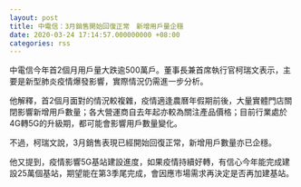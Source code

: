 ```yaml
---
layout: post
title: 中電信：3月銷售開始回復正常　新增用戶量企穩
date: 2020-03-24 17:14:57.000000000 +08:00
categories: rss
---
```


中電信今年首2個月用戶量大跌逾500萬戶。董事長兼首席執行官柯瑞文表示，主要是新型肺炎疫情爆發影響，實際情況仍需進一步分析。

他解釋，首2個月面對的情況較複雜，疫情適逢農曆年假期前後，大量實體門店關閉影響新增用戶數量；各大營運商自去年起亦較為關注產品價格；目前行業處於4G轉5G的升級期，都可能會影響用戶數量變化。

不過，柯瑞文說，3月銷售表現已經開始回復正常，新增用戶數量亦已企穩。

他又提到，疫情影響5G基站建設進度，如果疫情持續好轉，有信心今年能完成建設25萬個基站，期望能在第3季尾完成，會因應市場需求再決定是否再加建基站。
